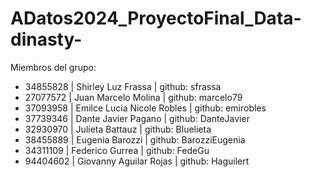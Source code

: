 
# ADatos2024_ProyectoFinal_Data-dinasty-

Miembros del grupo:

- 34855828 | Shirley Luz Frassa | github: sfrassa
- 27077572 | Juan Marcelo Molina | github: marcelo79
- 37093958 | Emilce Lucia Nicole Robles | github: emirobles
- 37739346 | Dante Javier Pagano | github: DanteJavier
- 32930970 | Julieta Battauz | github: Bluelieta
- 38455889 | Eugenia Barozzi | github: BarozziEugenia
- 34311109 | Federico Gurrea | github: FedeGu
- 94404602 | Giovanny Aguilar Rojas | github: Haguilert
